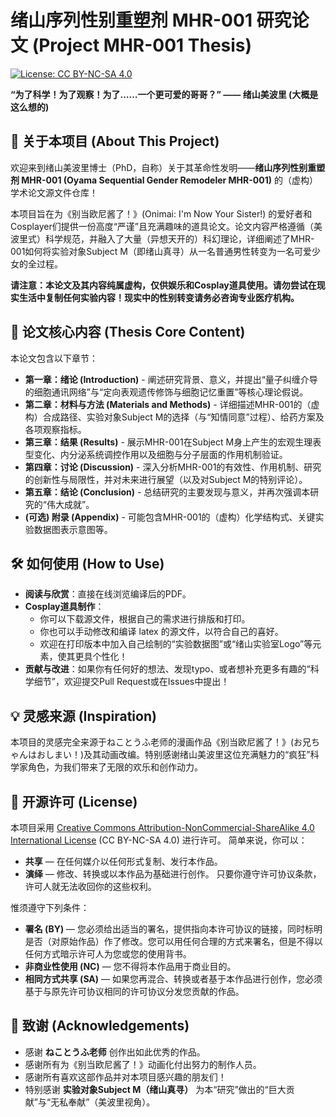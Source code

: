 # 绪山序列性别重塑剂 MHR-001 研究论文 (Project MHR-001 Thesis)

[![License: CC BY-NC-SA 4.0](https://img.shields.io/badge/License-CC%20BY--NC--SA%204.0-lightgrey.svg)](https://creativecommons.org/licenses/by-nc-sa/4.0/)
<!-- 你也可以选择其他你喜欢的开源协议，例如 MIT License: [![License: MIT](https://img.shields.io/badge/License-MIT-yellow.svg)](https://opensource.org/licenses/MIT) -->

**“为了科学！为了观察！为了……一个更可爱的哥哥？” —— 绪山美波里 (大概是这么想的)**

## 📖 关于本项目 (About This Project)

欢迎来到绪山美波里博士（PhD，自称）关于其革命性发明——**绪山序列性别重塑剂 MHR-001 (Oyama Sequential Gender Remodeler MHR-001)** 的（虚构）学术论文源文件仓库！

本项目旨在为《别当欧尼酱了！》(Onimai: I'm Now Your Sister!) 的爱好者和Cosplayer们提供一份高度“严谨”且充满趣味的道具论文。论文内容严格遵循（美波里式）科学规范，并融入了大量（异想天开的）科幻理论，详细阐述了MHR-001如何将实验对象Subject M（即绪山真寻）从一名普通男性转变为一名可爱少女的全过程。

**请注意：本论文及其内容纯属虚构，仅供娱乐和Cosplay道具使用。请勿尝试在现实生活中复制任何实验内容！现实中的性别转变请务必咨询专业医疗机构。**

## 🧪 论文核心内容 (Thesis Core Content)

本论文包含以下章节：

*   **第一章：绪论 (Introduction)** - 阐述研究背景、意义，并提出“量子纠缠介导的细胞通讯网络”与“定向表观遗传修饰与细胞记忆重置”等核心理论假说。
*   **第二章：材料与方法 (Materials and Methods)** - 详细描述MHR-001的（虚构）合成路径、实验对象Subject M的选择（与“知情同意”过程）、给药方案及各项观察指标。
*   **第三章：结果 (Results)** - 展示MHR-001在Subject M身上产生的宏观生理表型变化、内分泌系统调控作用以及细胞与分子层面的作用机制验证。
*   **第四章：讨论 (Discussion)** - 深入分析MHR-001的有效性、作用机制、研究的创新性与局限性，并对未来进行展望（以及对Subject M的特别评论）。
*   **第五章：结论 (Conclusion)** - 总结研究的主要发现与意义，并再次强调本研究的“伟大成就”。
*   **(可选) 附录 (Appendix)** - 可能包含MHR-001的（虚构）化学结构式、关键实验数据图表示意图等。

## 🛠️ 如何使用 (How to Use)

*   **阅读与欣赏**：直接在线浏览编译后的PDF。
*   **Cosplay道具制作**：
    *   你可以下载源文件，根据自己的需求进行排版和打印。
    *   你也可以手动修改和编译 latex 的源文件，以符合自己的喜好。
    *   欢迎在打印版本中加入自己绘制的“实验数据图”或“绪山实验室Logo”等元素，使其更具个性化！
*   **贡献与改进**：如果你有任何好的想法、发现typo、或者想补充更多有趣的“科学细节”，欢迎提交Pull Request或在Issues中提出！

## 💡 灵感来源 (Inspiration)

本项目的灵感完全来源于ねことうふ老师的漫画作品《别当欧尼酱了！》(お兄ちゃんはおしまい！)及其动画改编。特别感谢绪山美波里这位充满魅力的“疯狂”科学家角色，为我们带来了无限的欢乐和创作动力。

## 📜 开源许可 (License)

本项目采用 [Creative Commons Attribution-NonCommercial-ShareAlike 4.0 International License](https://creativecommons.org/licenses/by-nc-sa/4.0/) (CC BY-NC-SA 4.0) 进行许可。
简单来说，你可以：
*   **共享** — 在任何媒介以任何形式复制、发行本作品。
*   **演绎** — 修改、转换或以本作品为基础进行创作。
只要你遵守许可协议条款，许可人就无法收回你的这些权利。

惟须遵守下列条件：
*   **署名 (BY)** — 您必须给出适当的署名，提供指向本许可协议的链接，同时标明是否（对原始作品）作了修改。您可以用任何合理的方式来署名，但是不得以任何方式暗示许可人为您或您的使用背书。
*   **非商业性使用 (NC)** — 您不得将本作品用于商业目的。
*   **相同方式共享 (SA)** — 如果您再混合、转换或者基于本作品进行创作，您必须基于与原先许可协议相同的许可协议分发您贡献的作品。

<!-- 如果你选择MIT License，可以替换为：
本项目采用 [MIT License](LICENSE) 进行许可。
-->

## 🙏 致谢 (Acknowledgements)

*   感谢 **ねことうふ老师** 创作出如此优秀的作品。
*   感谢所有为《别当欧尼酱了！》动画化付出努力的制作人员。
*   感谢所有喜欢这部作品并对本项目感兴趣的朋友们！
*   特别感谢 **实验对象Subject M（绪山真寻）** 为本“研究”做出的“巨大贡献”与“无私奉献”（美波里视角）。
